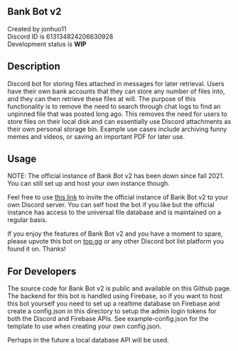 ## Bank Bot v2
Created by jonhuo11  
Discord ID is 613134824206630928  
Development status is **WIP**

## Description
Discord bot for storing files attached in messages for later retrieval. Users have their own bank accounts that they can store any number of files into, and they can then retrieve these files at will. The purpose of this functionality is to remove the need to search through chat logs to find an unpinned file that was posted long ago. This removes the need for users to store files on their local disk and can essentially use Discord attachments as their own personal storage bin. Example use cases include archiving funny memes and videos, or saving an important PDF for later use.

## Usage
NOTE: The official instance of Bank Bot v2 has been down since fall 2021. You can still set up and host your own instance though.

Feel free to use [this link](https://discord.com/oauth2/authorize?client_id=742152734689722554&scope=bot&permissions=37219392 "this link") to invite the official instance of Bank Bot v2 to your own Discord server. You can self host the bot if you like but the official instance has access to the universal file database and is maintained on a regular basis.

If you enjoy the features of Bank Bot v2 and you have a moment to spare, please upvote this bot on [top.gg](https://top.gg/bot/742152734689722554 "top.gg") or any other Discord bot list platform you found it on. Thanks!

## For Developers
The source code for Bank Bot v2 is public and available on this Github page. The backend for this bot is handled using Firebase, so if you want to host this bot yourself you need to set up a realtime database on Firebase and create a config.json in this directory to setup the admin login tokens for both the Discord and Firebase APIs. See example-config.json for the template to use when creating your own config.json.

Perhaps in the future a local database API will be used.
